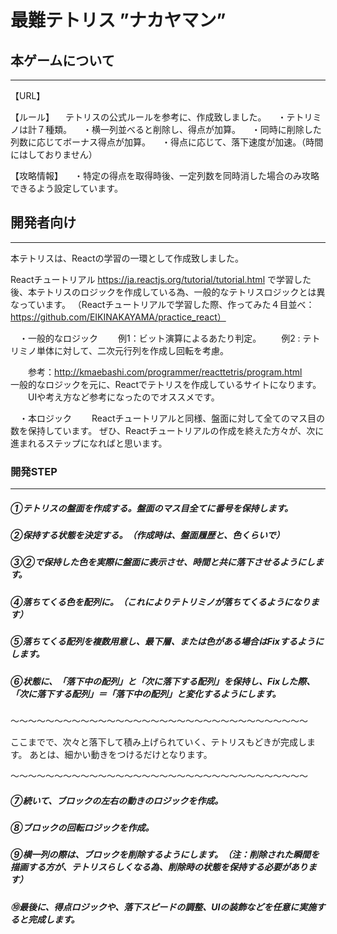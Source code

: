 # 最難テトリス ”ナカヤマン”

## 本ゲームについて

---

【URL】

【ルール】
　テトリスの公式ルールを参考に、作成致しました。
　・テトリミノは計７種類。
　・横一列並べると削除し、得点が加算。
　・同時に削除した列数に応じてボーナス得点が加算。
　・得点に応じて、落下速度が加速。（時間にはしておりません）

【攻略情報】
　・特定の得点を取得時後、一定列数を同時消した場合のみ攻略できるよう設定しています。



## 開発者向け

---

本テトリスは、Reactの学習の一環として作成致しました。

Reactチュートリアル https://ja.reactjs.org/tutorial/tutorial.html
で学習した後、本テトリスのロジックを作成している為、一般的なテトリスロジックとは異なっています。
（Reactチュートリアルで学習した際、作ってみた４目並べ：https://github.com/EIKINAKAYAMA/practice_react）

　・一般的なロジック
　　例1：ビット演算によるあたり判定。
　　例2 : テトリミノ単体に対して、二次元行列を作成し回転を考慮。
       
　　参考：http://kmaebashi.com/programmer/reacttetris/program.html
　　一般的なロジックを元に、Reactでテトリスを作成しているサイトになります。
　　UIや考え方など参考になったのでオススメです。

　・本ロジック
　　Reactチュートリアルと同様、盤面に対して全てのマス目の数を保持しています。
       ぜひ、Reactチュートリアルの作成を終えた方々が、次に進まれるステップになればと思います。



### 開発STEP

---

##### ①テトリスの盤面を作成する。盤面のマス目全てに番号を保持します。

##### ②保持する状態を決定する。（作成時は、盤面履歴と、色くらいで）

##### ③②で保持した色を実際に盤面に表示させ、時間と共に落下させるようにします。

##### ④落ちてくる色を配列に。（これによりテトリミノが落ちてくるようになります）

##### ⑤落ちてくる配列を複数用意し、最下層、または色がある場合はFixするようにします。

##### ⑥状態に、「落下中の配列」と「次に落下する配列」を保持し、Fixした際、「次に落下する配列」＝「落下中の配列」と変化するようにします。

〜〜〜〜〜〜〜〜〜〜〜〜〜〜〜〜〜〜〜〜〜〜〜〜〜〜〜〜〜〜〜〜〜〜

ここまでで、次々と落下して積み上げられていく、テトリスもどきが完成します。
あとは、細かい動きをつけるだけとなります。

〜〜〜〜〜〜〜〜〜〜〜〜〜〜〜〜〜〜〜〜〜〜〜〜〜〜〜〜〜〜〜〜〜〜

##### ⑦続いて、ブロックの左右の動きのロジックを作成。

##### ⑧ブロックの回転ロジックを作成。

##### ⑨横一列の際は、ブロックを削除するようにします。（注：削除された瞬間を描画する方が、テトリスらしくなる為、削除時の状態を保持する必要があります）

##### ⑩最後に、得点ロジックや、落下スピードの調整、UIの装飾などを任意に実施すると完成します。

